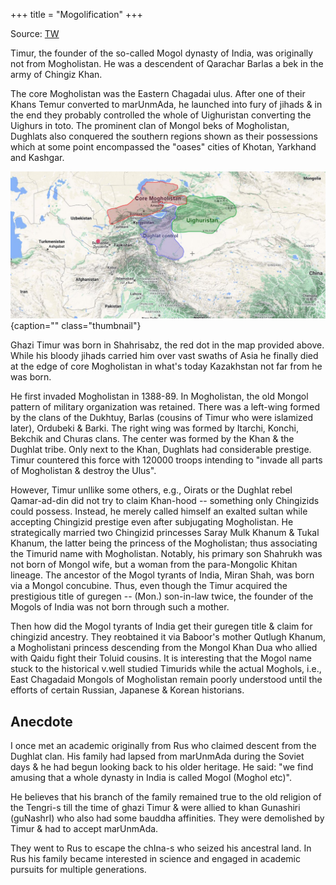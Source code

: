 +++
title = "Mogolification"
+++

Source: [TW](https://threadreaderapp.com/thread/1634054253378453506.html)

Timur, the founder of the so-called Mogol dynasty of India, was originally not from Mogholistan. He was a descendent of Qarachar Barlas a bek in the army of Chingiz Khan. 

The core Mogholistan was the Eastern Chagadai ulus. After one of their Khans Temur converted to marUnmAda, he launched into fury of jihads & in the end they probably controlled the whole of Uighuristan converting the Uighurs in toto. The prominent clan of Mongol beks of Mogholistan, Dughlats also conquered the southern regions shown as their possessions which at some point encompassed the "oases" cities of Khotan, Yarkhand and Kashgar. 

![](../../images/timur-birth.jpg)
{caption="" class="thumbnail"}

Ghazi Timur was born in Shahrisabz, the red dot in the map provided above. While his bloody jihads carried him over vast swaths of Asia he finally died at the edge of core Mogholistan in what's today Kazakhstan not far from he was born. 

He first invaded Mogholistan in 1388-89. In Mogholistan, the old Mongol pattern of military organization was retained. There was a left-wing formed by the clans of the Dukhtuy, Barlas (cousins of Timur who were islamized later), Ordubeki & Barki. The right wing was formed by Itarchi, Konchi, Bekchik and Churas clans. The center was formed by the Khan & the Dughlat tribe. Only next to the Khan, Dughlats had considerable prestige. Timur countered this force with 120000 troops intending to "invade all parts of Mogholistan & destroy the Ulus".

However, Timur unllike some others, e.g., Oirats or the Dughlat rebel Qamar-ad-din did not try to claim Khan-hood -- something only Chingizids could possess. Instead, he merely called himself an exalted sultan while accepting Chingizid prestige even after subjugating Mogholistan. He strategically married two Chingizid princesses Saray Mulk Khanum & Tukal Khanum, the latter being the princess of the Mogholistan; thus associating the Timurid name with Mogholistan. Notably, his primary son Shahrukh was not born of Mongol wife, but a woman from the para-Mongolic Khitan lineage. The ancestor of the Mogol tyrants of India, Miran Shah, was born via a Mongol concubine. Thus, even though the Timur acquired the prestigious title of guregen -- (Mon.) son-in-law twice, the founder of the Mogols of India was not born through such a mother. 

Then how did the Mogol tyrants of India get their guregen title & claim for chingizid ancestry. They reobtained it via Baboor's mother Qutlugh Khanum, a Mogholistani princess descending from the Mongol Khan Dua who allied with Qaidu fight their Toluid cousins. It is interesting that the Mogol name stuck to the historical v.well studied Timurids while the actual Moghols, i.e., East Chagadaid Mongols of Mogholistan remain poorly understood until the efforts of certain Russian, Japanese & Korean historians. 


## Anecdote
I once met an academic originally from Rus who claimed descent from the Dughlat clan. His family had lapsed from marUnmAda during the Soviet days & he had begun looking back to his older heritage. He said: "we find amusing that a whole dynasty in India is called Mogol (Moghol etc)". 

He believes that his branch of the family remained true to the old religion of the Tengri-s till the time of ghazi Timur & were allied to khan Gunashiri (guNashrI) who also had some bauddha affinities. They were demolished by Timur & had to accept marUnmAda. 

They went to Rus to escape the chIna-s who seized his ancestral land. In Rus his family became interested in science and engaged in academic pursuits for multiple generations.